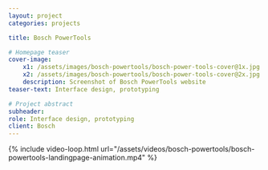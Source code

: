 ```yaml
---
layout: project
categories: projects

title: Bosch PowerTools

# Homepage teaser
cover-image:
    x1: /assets/images/bosch-powertools/bosch-power-tools-cover@1x.jpg
    x2: /assets/images/bosch-powertools/bosch-power-tools-cover@2x.jpg
    description: Screenshot of Bosch PowerTools website
teaser-text: Interface design, prototyping

# Project abstract
subheader: 
role: Interface design, prototyping
client: Bosch
---
```


{% include video-loop.html url="/assets/videos/bosch-powertools/bosch-powertools-landingpage-animation.mp4" %}